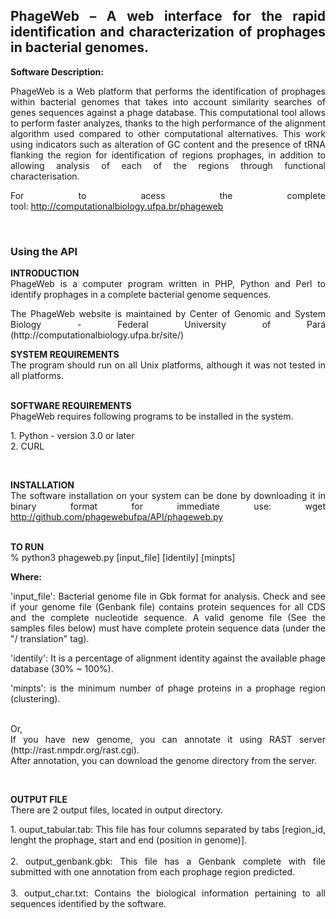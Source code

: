 <h2 style="text-align: justify;"><strong>PhageWeb &ndash; A web interface for the rapid identification and characterization of prophages in bacterial genomes.</strong></h2>
<p style="text-align: justify;"><strong>Software Description:</strong></p>
<p style="text-align: justify;">PhageWeb is a Web platform that performs the identification of prophages within bacterial genomes that takes into account similarity searches of genes sequences against a phage database. This computational tool allows to perform faster analyzes, thanks to the high performance of the alignment algorithm used compared to other computational alternatives. This work using indicators such as alteration of GC content and the presence of tRNA flanking the region for identification of regions prophages, in addition to allowing analysis of each of the regions through functional characterisation.&nbsp;</p>
<p style="text-align: justify;">For to acess the complete tool:&nbsp;<a href="http://computationalbiology.ufpa.br/phageweb">http://computationalbiology.ufpa.br/phageweb</a></p>
<p style="text-align: justify;">&nbsp;</p>
<h3 style="text-align: justify;"><strong>Using the API</strong></h3>
<p style="text-align: justify;"><strong>INTRODUCTION</strong><br />PhageWeb is a computer program written in PHP, Python and Perl to identify prophages in a complete bacterial genome sequences.</p>
<p style="text-align: justify;">The PhageWeb website is maintained by Center of Genomic and System Biology - Federal University of Par&aacute; (http://computationalbiology.ufpa.br/site/)</p>
<p style="text-align: justify;"><strong>SYSTEM REQUIREMENTS</strong><br />The program should run on all Unix platforms, although it was not tested in all platforms.</p>
<p style="text-align: justify;"><br /><strong>SOFTWARE REQUIREMENTS</strong><br />PhageWeb requires following programs to be installed in the system.</p>
<p style="text-align: justify;">1. Python - version 3.0 or later<br />2. CURL</p>
<p style="text-align: justify;">&nbsp;</p>
<p style="text-align: justify;"><strong>INSTALLATION</strong><br />The software installation on your system can be done by downloading it in binary format for immediate use: wget <a href="http://github.com/phagewebufpa/API/teste.py">http://github.com/phagewebufpa/API/phageweb.py</a></p>
<p style="text-align: justify;"><br /><strong>TO RUN</strong><br />% python3 phageweb.py [input_file] [identily] [minpts]</p>
<p style="text-align: justify;"><strong>Where:</strong></p>
<p style="text-align: justify;">'input_file': Bacterial genome file in Gbk format for analysis.&nbsp;Check and see if your genome file (Genbank file) contains protein sequences for all CDS and the complete nucleotide sequence. A valid genome file (See the samples files below) must have complete protein sequence data (under the "/ translation" tag).</p>
<p style="text-align: justify;">'identily':&nbsp;It is a percentage of alignment identity against the available phage database (30% ~ 100%).</p>
<p style="text-align: justify;">'minpts':&nbsp;is the minimum number of phage proteins in a prophage region (clustering).</p>
<p style="text-align: justify;"><br />Or, <br />If you have new genome, you can annotate it using RAST server (http://rast.nmpdr.org/rast.cgi). <br />After annotation, you can download the genome directory from the server.</p>
<p style="text-align: justify;">&nbsp;</p>
<p style="text-align: justify;"><strong>OUTPUT FILE</strong><br />There are 2 output files, located in output directory.</p>
<p style="text-align: justify;">1. ouput_tabular.tab: This file has four columns separated by tabs [region_id, lenght the prophage, start and end (position in genome)]. <br /> <br />2. output_genbank.gbk: This file has a Genbank complete with file submitted with one annotation from each prophage region predicted. <br /> <br />3. output_char.txt: Contains the biological information pertaining to all sequences identified by the software.</p>
<p style="text-align: justify;">&nbsp;</p>

